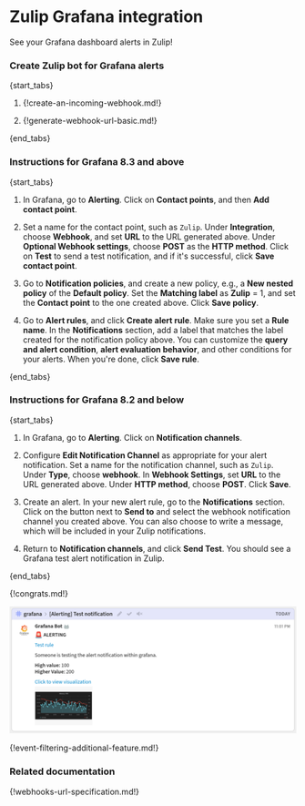 # Zulip Grafana integration

See your Grafana dashboard alerts in Zulip!

### Create Zulip bot for Grafana alerts

{start_tabs}

1. {!create-an-incoming-webhook.md!}

1. {!generate-webhook-url-basic.md!}

{end_tabs}

### Instructions for Grafana 8.3 and above

{start_tabs}

1. In Grafana, go to **Alerting**. Click on **Contact points**, and then
   **Add contact point**.

1. Set a name for the contact point, such as `Zulip`. Under
   **Integration**, choose  **Webhook**, and set **URL** to the URL
   generated above. Under **Optional Webhook settings**, choose **POST**
   as the **HTTP method**. Click on **Test** to send a test
   notification, and if it's successful, click **Save contact point**.

1. Go to **Notification policies**, and create a new policy, e.g., a
   **New nested policy** of the **Default policy**. Set the **Matching
   label** as **Zulip** = 1, and set the **Contact point** to the one
   created above. Click **Save policy**.

1. Go to **Alert rules**, and click **Create alert rule**. Make sure you
   set a **Rule name**. In the **Notifications** section, add a label
   that matches the label created for the notification policy above.
   You can customize the **query and alert condition**, **alert
   evaluation behavior**, and other conditions for your alerts. When
   you're done, click **Save rule**.

{end_tabs}

### Instructions for Grafana 8.2 and below

{start_tabs}

1. In Grafana, go to **Alerting**. Click on **Notification channels**.

1. Configure **Edit Notification Channel** as appropriate for your
   alert notification. Set a name for the notification channel, such
   as `Zulip`. Under **Type**, choose **webhook**. In **Webhook
   Settings**, set **URL** to the URL generated above. Under **HTTP
   method**, choose **POST**. Click **Save**.

1. Create an alert. In your new alert rule, go to the **Notifications**
   section. Click on the button next to **Send to** and select the
   webhook notification channel you created above. You can also choose
   to write a message, which will be included in your Zulip
   notifications.

1. Return to **Notification channels**, and click **Send Test**. You
   should see a Grafana test alert notification in Zulip.

{end_tabs}

{!congrats.md!}

![](/static/images/integrations/grafana/001.png)

{!event-filtering-additional-feature.md!}

### Related documentation

{!webhooks-url-specification.md!}

